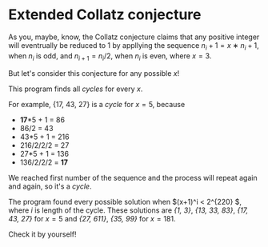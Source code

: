 # Extended Collatz conjecture
As you, maybe, know, the Collatz conjecture claims that any positive integer will eventrually be reduced to 1 by appllying the sequence $n_i+1=x∗n_i+1$, when $n_i$ is odd, and $n_{i+1}=n_i/2$, when $n_i$ is even, where $x=3$.

But let's consider this conjecture for any possible $x$!

This program finds all _cycles_ for every $x$.

For example, {17, 43, 27} is a _cycle_ for $x = 5$, because
- **17***5 + 1 = 86
- 86/2 = 43
- 43*5 + 1 = 216
- 216/2/2/2 = 27
- 27*5 + 1 = 136
- 136/2/2/2 = **17**

We reached first number of the sequence and the process will repeat again and again, so it's a _cycle_.

The program found every possible solution when $(x+1)^i < 2^{220} $, where $i$ is length of the cycle.
These solutions are _{1, 3}_, _{13, 33, 83}_, _{17, 43, 27}_ for $x = 5$ and _{27, 611}_, _{35, 99}_ for $x = 181$.

Check it by yourself!
